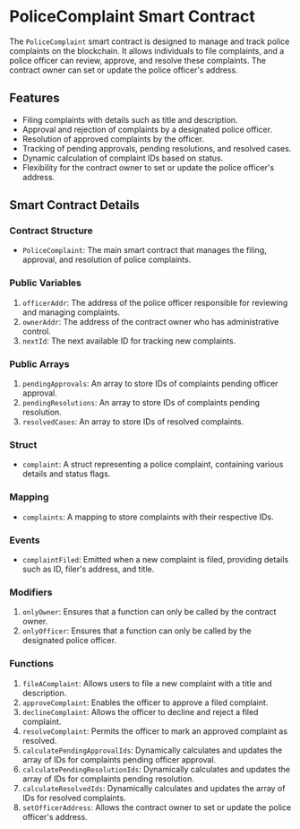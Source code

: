# PoliceComplaint Smart Contract

The `PoliceComplaint` smart contract is designed to manage and track police complaints on the blockchain. It allows individuals to file complaints, and a police officer can review, approve, and resolve these complaints. The contract owner can set or update the police officer's address.

## Features
- Filing complaints with details such as title and description.
- Approval and rejection of complaints by a designated police officer.
- Resolution of approved complaints by the officer.
- Tracking of pending approvals, pending resolutions, and resolved cases.
- Dynamic calculation of complaint IDs based on status.
- Flexibility for the contract owner to set or update the police officer's address.

## Smart Contract Details

### Contract Structure
- `PoliceComplaint`: The main smart contract that manages the filing, approval, and resolution of police complaints.

### Public Variables
1. `officerAddr`: The address of the police officer responsible for reviewing and managing complaints.
2. `ownerAddr`: The address of the contract owner who has administrative control.
3. `nextId`: The next available ID for tracking new complaints.

### Public Arrays
1. `pendingApprovals`: An array to store IDs of complaints pending officer approval.
2. `pendingResolutions`: An array to store IDs of complaints pending resolution.
3. `resolvedCases`: An array to store IDs of resolved complaints.

### Struct
- `complaint`: A struct representing a police complaint, containing various details and status flags.

### Mapping
- `complaints`: A mapping to store complaints with their respective IDs.

### Events
- `complaintFiled`: Emitted when a new complaint is filed, providing details such as ID, filer's address, and title.

### Modifiers
1. `onlyOwner`: Ensures that a function can only be called by the contract owner.
2. `onlyOfficer`: Ensures that a function can only be called by the designated police officer.

### Functions
1. `fileAComplaint`: Allows users to file a new complaint with a title and description.
2. `approveComplaint`: Enables the officer to approve a filed complaint.
3. `declineComplaint`: Allows the officer to decline and reject a filed complaint.
4. `resolveComplaint`: Permits the officer to mark an approved complaint as resolved.
5. `calculatePendingApprovalIds`: Dynamically calculates and updates the array of IDs for complaints pending officer approval.
6. `calculatePendingResolutionIds`: Dynamically calculates and updates the array of IDs for complaints pending resolution.
7. `calculateResolvedIds`: Dynamically calculates and updates the array of IDs for resolved complaints.
8. `setOfficerAddress`: Allows the contract owner to set or update the police officer's address.
